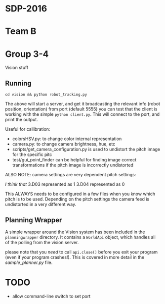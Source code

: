 # SDP-2016 
# Team B 
# Group 3-4

Vision stuff


## Running

    cd vision && python robot_tracking.py

The above will start a server, and get it broadcasting the relevant info (robot position, orientation) from port (default 5555)
you can test that the client is working with the simple `python client.py`. This will connect to the port, and print the output.

Useful for callibration:
- colorsHSV.py: to change color internal representation
- camera.py: to change camera brightness, hue, etc
- scripts/get_camera_configuration.py is used to undistort the pitch image for the specific pitc
- test/gui_point_finder can be helpful for finding image correct transformations if the pitch image is incorrectly undistorted

ALSO NOTE:
camera settings are very dependent pitch settings:

*I think that*
3.D03 represented as 1
3.D04 represented as 0

This ALWAYS needs to be configured in a few files when you know which pitch is to be used.
Depending on the pitch settings the camera feed is undistorted in a very different way.

## Planning Wrapper

A simple wrapper around the Vision system has been included in the `planningwrapper` directory.
It contains a `WorldApi` object, which handles all of the polling from the vision server.

please note that you _need_ to call `api.close()` before you exit your program (even if your program crashes!).
This is covered in more detail in the *sample_planner.py* file.


# TODO

- allow command-line switch to set port
